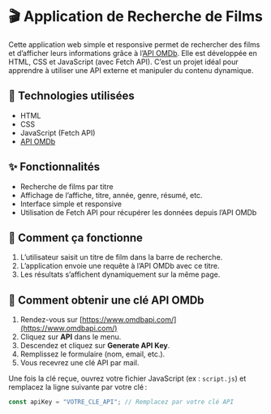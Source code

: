 # 🎬 Application de Recherche de Films

Cette application web simple et responsive permet de rechercher des films et d’afficher leurs informations grâce à l’[API OMDb](https://www.omdbapi.com/). Elle est développée en HTML, CSS et JavaScript (avec Fetch API). C’est un projet idéal pour apprendre à utiliser une API externe et manipuler du contenu dynamique.

## 🔧 Technologies utilisées

- HTML
- CSS
- JavaScript (Fetch API)
- [API OMDb](https://www.omdbapi.com/)

## ✨ Fonctionnalités

- Recherche de films par titre
- Affichage de l’affiche, titre, année, genre, résumé, etc.
- Interface simple et responsive
- Utilisation de Fetch API pour récupérer les données depuis l’API OMDb

## 🧪 Comment ça fonctionne

1. L’utilisateur saisit un titre de film dans la barre de recherche.
2. L’application envoie une requête à l’API OMDb avec ce titre.
3. Les résultats s’affichent dynamiquement sur la même page.

## 🔑 Comment obtenir une clé API OMDb

1. Rendez-vous sur [https://www.omdbapi.com/](https://www.omdbapi.com/)
2. Cliquez sur **API** dans le menu.
3. Descendez et cliquez sur **Generate API Key**.
4. Remplissez le formulaire (nom, email, etc.).
5. Vous recevrez une clé API par mail.

Une fois la clé reçue, ouvrez votre fichier JavaScript (ex : `script.js`) et remplacez la ligne suivante par votre clé :

```javascript
const apiKey = "VOTRE_CLE_API"; // Remplacez par votre clé API
